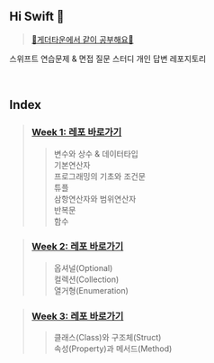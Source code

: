 ## Hi Swift 👋
>[🫠게더타운에서 같이 공부해요🙂](https://cute-universe-90b.notion.site/2-63daf51188284f6aac39994b5b7cc808)

<!--

**Here are some ideas to get you started:**

🙋‍♀️ A short introduction - what is your organization all about?
🌈 Contribution guidelines - how can the community get involved?
👩‍💻 Useful resources - where can the community find your docs? Is there anything else the community should know?
🍿 Fun facts - what does your team eat for breakfast?
🧙 Remember, you can do mighty things with the power of [Markdown](https://docs.github.com/github/writing-on-github/getting-started-with-writing-and-formatting-on-github/basic-writing-and-formatting-syntax)
-->

스위프트 연습문제 & 면접 질문 스터디 개인 답변 레포지토리

<br>

## Index
> ### [Week 1: 레포 바로가기](https://github.com/Allen30-study/Week-1)<br>
>> 변수와 상수 & 데이터타입<br>
>> 기본연산자<br>
>> 프로그래밍의 기초와 조건문<br>
>> 튜플<br>
>> 삼항연산자와 범위연산자<br>
>> 반복문<br>
>> 함수<br>


> ### [Week 2: 레포 바로가기](https://github.com/Allen30-study/Week-2)<br>
>> 옵셔널(Optional)<br>
>> 컬렉션(Collection)<br>
>> 열거형(Enumeration)<br>


> ### [Week 3: 레포 바로가기](https://github.com/Allen30-study/Week-3)<br>
>> 클래스(Class)와 구조체(Struct)<br>
>> 속성(Property)과 메서드(Method)<br>